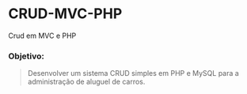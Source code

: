 # CRUD-MVC-PHP
Crud em MVC e PHP
### Objetivo: 

>Desenvolver um sistema CRUD simples em PHP e MySQL para a administração de aluguel de carros.



